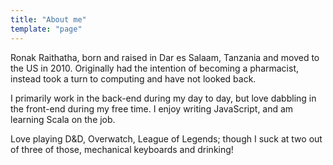 ```yaml
---
title: "About me"
template: "page"
---
```


Ronak Raithatha, born and raised in Dar es Salaam, Tanzania and moved to the US in 2010. Originally had the intention of becoming a pharmacist, instead took a turn to computing and have not looked back.

I primarily work in the back-end during my day to day, but love dabbling in the front-end during my free time. I enjoy writing JavaScript, and am learning Scala on the job.

Love playing D&D, Overwatch, League of Legends; though I suck at two out of three of those, mechanical keyboards and drinking!
